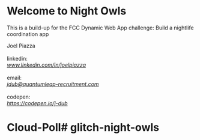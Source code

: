 Welcome to Night Owls
=========================

This is a build-up for the FCC Dynamic Web App challenge: Build a nightlife coordination app<br>

Joel Piazza<br><br>
linkedin:<br> <em>www.linkedin.com/in/joelpiazza</em><br><br>
email: <br><em>jdub@quantumleap-recruitment.com</em><br><br>
codepen:<br> <em>https://codepen.io/j-dub</em>



# Cloud-Poll# glitch-night-owls
